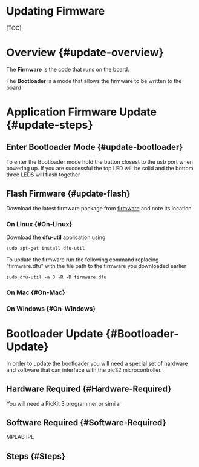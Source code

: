 Updating Firmware
================

[TOC]

# Overview {#update-overview}

The **Firmware** is the code that runs on the board.

The **Bootloader** is a mode that allows the firmware to be written to the board

# Application Firmware Update {#update-steps}

## Enter Bootloader Mode {#update-bootloader}
To enter the Bootloader mode hold the button closest to the usb port when powering up. If you are successful the top LED will be solid and the bottom three LEDS will flash together

## Flash Firmware {#update-flash}
Download the latest firmware package from [firmware] and note its location
### On Linux {#On-Linux}
Download the **dfu-util** application using

`sudo apt-get install dfu-util`

To update the firmware run the following command replacing "firmware.dfu" with the file path to the firmware you downloaded earlier

`sudo dfu-util -a 0 -R -D firmware.dfu`

### On Mac {#On-Mac}

### On Windows {#On-Windows}

# Bootloader Update {#Bootloader-Update}
In order to update the bootloader you will need a special set of hardware and software that can interface with the pic32 microcontroller. 

## Hardware Required {#Hardware-Required}
You will need a PicKit 3 programmer or similar

## Software Required {#Software-Required}
MPLAB IPE

## Steps {#Steps}

[firmware]:	http://dl.openlighting.org	"firmware"
